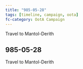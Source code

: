 ```yaml
---
title: "985-05-28"
tags: [timeline, campaign, oota]
fc-category: OotA Campaign
---
```

<span class='ob-timelines'
	data-date='985-05-28-00'
	data-title='Campaign: NAGA Adventures'
	data-class='orange'> Travel to Mantol-Derith </span>
## 985-05-28
Travel to Mantol-Derith
